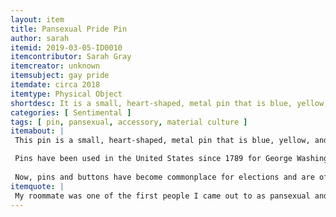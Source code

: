 ```yaml
---
layout: item
title: Pansexual Pride Pin
author: sarah
itemid: 2019-03-05-ID0010
itemcontributor: Sarah Gray
itemcreator: unknown
itemsubject: gay pride
itemdate: circa 2018
itemtype: Physical Object
shortdesc: It is a small, heart-shaped, metal pin that is blue, yellow, and pink to represent pansexual pride colors. It was purchased from Amazon and is normally worn on a backpack. This pin represents a part of Sarah's identity.
categories: [ Sentimental ]
tags: [ pin, pansexual, accessory, material culture ]
itemabout: |
 This pin is a small, heart-shaped, metal pin that is blue, yellow, and pink to represent pansexual pride colors. It was given as a gift to show support of coming out as Pansexual. It was purchased from Amazon and is normally worn on a backpack.

 Pins have been used in the United States since 1789 for George Washington’s first inauguration. Then, they were patented in 1892 by Benjamin Whitehead. Aftee the original political use, pins were often used by companies to adverise their products. Learn more at [History of Pinback Buttons](https://www.custombuttons.com/blog/history-pinback-buttons/).
 
 Now, pins and buttons have become commonplace for elections and are often used to grab attention for something. For example, they are often handed out for free on campus to advertise a certain club or group. Pins are also used to show support or express a certain feeling. This pin is worn or shown off so others can see and hopefully will also support LGBTQ+ members.
itemquote: |
 My roommate was one of the first people I came out to as pansexual and she bought me this pin for my birthday to show her support.
---
```


